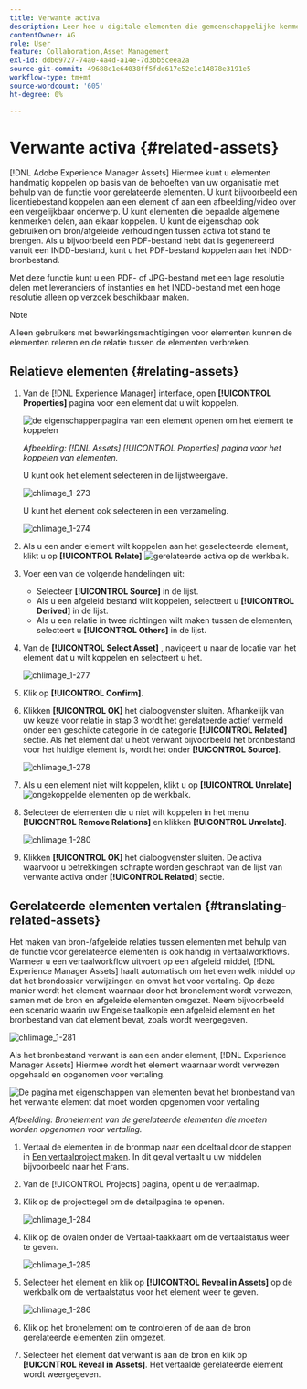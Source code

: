 ```yaml
---
title: Verwante activa
description: Leer hoe u digitale elementen die gemeenschappelijke kenmerken delen, koppelt. Maak ook bronafhankelijke relaties tussen digitale elementen.
contentOwner: AG
role: User
feature: Collaboration,Asset Management
exl-id: ddb69727-74a0-4a4d-a14e-7d3bb5ceea2a
source-git-commit: 49688c1e64038ff5fde617e52e1c14878e3191e5
workflow-type: tm+mt
source-wordcount: '605'
ht-degree: 0%

---
```


# Verwante activa {#related-assets}

[!DNL Adobe Experience Manager Assets] Hiermee kunt u elementen handmatig koppelen op basis van de behoeften van uw organisatie met behulp van de functie voor gerelateerde elementen. U kunt bijvoorbeeld een licentiebestand koppelen aan een element of aan een afbeelding/video over een vergelijkbaar onderwerp. U kunt elementen die bepaalde algemene kenmerken delen, aan elkaar koppelen. U kunt de eigenschap ook gebruiken om bron/afgeleide verhoudingen tussen activa tot stand te brengen. Als u bijvoorbeeld een PDF-bestand hebt dat is gegenereerd vanuit een INDD-bestand, kunt u het PDF-bestand koppelen aan het INDD-bronbestand.

Met deze functie kunt u een PDF- of JPG-bestand met een lage resolutie delen met leveranciers of instanties en het INDD-bestand met een hoge resolutie alleen op verzoek beschikbaar maken.

>[!NOTE]
>
>Alleen gebruikers met bewerkingsmachtigingen voor elementen kunnen de elementen releren en de relatie tussen de elementen verbreken.

## Relatieve elementen {#relating-assets}

1. Van de [!DNL Experience Manager] interface, open **[!UICONTROL Properties]** pagina voor een element dat u wilt koppelen.

   ![de eigenschappenpagina van een element openen om het element te koppelen](assets/asset-properties-relate-assets.png)

   *Afbeelding: [!DNL Assets] [!UICONTROL Properties] pagina voor het koppelen van elementen.*

   U kunt ook het element selecteren in de lijstweergave.

   ![chlimage_1-273](assets/chlimage_1-273.png)

   U kunt het element ook selecteren in een verzameling.

   ![chlimage_1-274](assets/chlimage_1-274.png)

1. Als u een ander element wilt koppelen aan het geselecteerde element, klikt u op **[!UICONTROL Relate]** ![gerelateerde activa](assets/do-not-localize/link-relate.png) op de werkbalk.
1. Voer een van de volgende handelingen uit:

   * Selecteer **[!UICONTROL Source]** in de lijst.
   * Als u een afgeleid bestand wilt koppelen, selecteert u **[!UICONTROL Derived]** in de lijst.
   * Als u een relatie in twee richtingen wilt maken tussen de elementen, selecteert u **[!UICONTROL Others]** in de lijst.

1. Van de **[!UICONTROL Select Asset]** , navigeert u naar de locatie van het element dat u wilt koppelen en selecteert u het.

   ![chlimage_1-277](assets/chlimage_1-277.png)

1. Klik op **[!UICONTROL Confirm]**.
1. Klikken **[!UICONTROL OK]** het dialoogvenster sluiten. Afhankelijk van uw keuze voor relatie in stap 3 wordt het gerelateerde actief vermeld onder een geschikte categorie in de categorie **[!UICONTROL Related]** sectie. Als het element dat u hebt verwant bijvoorbeeld het bronbestand voor het huidige element is, wordt het onder **[!UICONTROL Source]**.

   ![chlimage_1-278](assets/chlimage_1-278.png)

1. Als u een element niet wilt koppelen, klikt u op **[!UICONTROL Unrelate]** ![ongekoppelde elementen](assets/do-not-localize/link-unrelate-icon.png) op de werkbalk.

1. Selecteer de elementen die u niet wilt koppelen in het menu **[!UICONTROL Remove Relations]** en klikken **[!UICONTROL Unrelate]**.

   ![chlimage_1-280](assets/chlimage_1-280.png)

1. Klikken **[!UICONTROL OK]** het dialoogvenster sluiten. De activa waarvoor u betrekkingen schrapte worden geschrapt van de lijst van verwante activa onder **[!UICONTROL Related]** sectie.

## Gerelateerde elementen vertalen {#translating-related-assets}

Het maken van bron-/afgeleide relaties tussen elementen met behulp van de functie voor gerelateerde elementen is ook handig in vertaalworkflows. Wanneer u een vertaalworkflow uitvoert op een afgeleid middel, [!DNL Experience Manager Assets] haalt automatisch om het even welk middel op dat het brondossier verwijzingen en omvat het voor vertaling. Op deze manier wordt het element waarnaar door het bronelement wordt verwezen, samen met de bron en afgeleide elementen omgezet. Neem bijvoorbeeld een scenario waarin uw Engelse taalkopie een afgeleid element en het bronbestand van dat element bevat, zoals wordt weergegeven.

![chlimage_1-281](assets/chlimage_1-281.png)

Als het bronbestand verwant is aan een ander element, [!DNL Experience Manager Assets] Hiermee wordt het element waarnaar wordt verwezen opgehaald en opgenomen voor vertaling.

![De pagina met eigenschappen van elementen bevat het bronbestand van het verwante element dat moet worden opgenomen voor vertaling](assets/asset-properties-source-asset.png)

*Afbeelding: Bronelement van de gerelateerde elementen die moeten worden opgenomen voor vertaling.*

1. Vertaal de elementen in de bronmap naar een doeltaal door de stappen in [Een vertaalproject maken](translation-projects.md#create-a-new-translation-project). In dit geval vertaalt u uw middelen bijvoorbeeld naar het Frans.

1. Van de [!UICONTROL Projects] pagina, opent u de vertaalmap.

1. Klik op de projecttegel om de detailpagina te openen.

   ![chlimage_1-284](assets/chlimage_1-284.png)

1. Klik op de ovalen onder de Vertaal-taakkaart om de vertaalstatus weer te geven.

   ![chlimage_1-285](assets/chlimage_1-285.png)

1. Selecteer het element en klik op **[!UICONTROL Reveal in Assets]** op de werkbalk om de vertaalstatus voor het element weer te geven.

   ![chlimage_1-286](assets/chlimage_1-286.png)

1. Klik op het bronelement om te controleren of de aan de bron gerelateerde elementen zijn omgezet.

1. Selecteer het element dat verwant is aan de bron en klik op **[!UICONTROL Reveal in Assets]**. Het vertaalde gerelateerde element wordt weergegeven.
